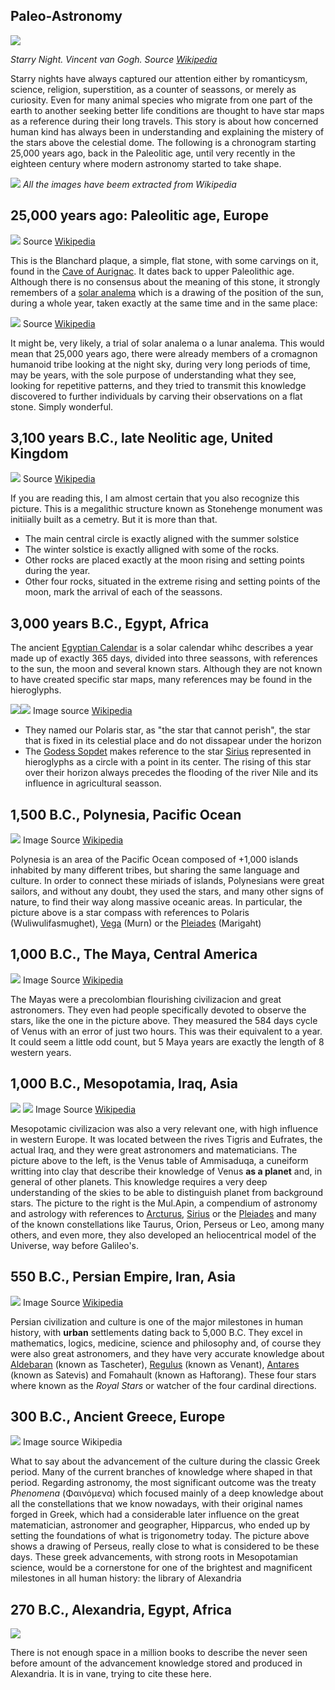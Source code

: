 ## Paleo-Astronomy

![](./Pics/StarryNight_VVG.jpg)
 
*Starry Night. Vincent van Gogh. Source [Wikipedia](https://en.wikipedia.org/wiki/The_Starry_Night)*

Starry nights have always captured our attention either by romanticysm, science, religion, superstition, as a counter of seassons, or merely as curiosity. Even for many animal species who migrate from one part of the earth to another seeking better life conditions are thought to have star maps as a reference during their long travels. This story is about how concerned human kind has always been in understanding and explaining the mistery of the stars above the celestial dome. The following is a chronogram starting 25,000 years ago, back in the Paleolitic age, until very recently in the eighteen century where modern astronomy started to take shape.

![](./Pics/astronomy_timeline.jpg)
*All the images have beem extracted from Wikipedia*


## 25,000 years ago: Paleolitic age, Europe

![](./Pics/Blanchard.jpg)
Source [Wikipedia](https://en.m.wikipedia.org/wiki/File:Blanchard_plaque.jpg)

This is the Blanchard plaque, a simple, flat stone, with some carvings on it, found in the [Cave of Aurignac](https://en.m.wikipedia.org/wiki/Aurignacian). It dates back to upper Paleolithic age. Although there is no consensus about the meaning of this stone, it strongly remembers of a [solar analema](https://en.wikipedia.org/wiki/Analemma) which is a drawing of the position of the sun, during a whole year, taken exactly at the same time and in the same place:

![](./Pics/analema.jpg)
Source [Wikipedia](https://en.wikipedia.org/wiki/Analemma)

It might be, very likely, a trial of solar analema o a lunar analema. This would mean that 25,000 years ago, there were already members of a cromagnon humanoid tribe looking at the night sky, during very long periods of time, may be years, with the sole purpose of understanding what they see, looking for repetitive patterns, and they tried to transmit this knowledge discovered to further individuals by carving their observations on a flat stone. Simply wonderful.

## 3,100 years B.C., late Neolitic age, United Kingdom

![](./Pics/Stonehenge.jpg)
Source [Wikipedia](https://en.m.wikipedia.org/wiki/Stonehenge)

If you are reading this, I am almost certain that you also recognize this picture. This is a megalithic structure known as Stonehenge monument was initiially built as a cemetry.	But it is more than that.

- The main central circle is exactly aligned with the summer solstice
- The winter solstice is exactly alligned with some of the rocks. 
- Other rocks are placed exactly at the moon rising and setting points during the year. 
- Other four rocks, situated in the extreme rising and setting points of the moon, mark the arrival of each of the seassons.


## 3,000 years B.C., Egypt, Africa

The ancient [Egyptian Calendar](https://en.wikipedia.org/wiki/Egyptian_calendar) is a solar calendar whihc describes a year made up of exactly 365 days, divided into three seassons, with references to the sun, the moon and several known stars. Although they are not known to have created specific star maps, many references may be found in the hieroglyphs. 

![](./Pics/Egypt.jpg)![](./Pics/Sopdet.jpg)
Image source [Wikipedia](https://en.wikipedia.org/wiki/Sopdet)

- They named our Polaris star, as "the star that cannot perish", the star that is fixed in its celestial place and do not dissapear under the horizon
- The [Godess Sopdet](https://en.wikipedia.org/wiki/Sopdet)
 makes reference to the star [Sirius](./Sirius_Star.md) represented in hieroglyphs as a circle with a point in its center. The rising of this star over their horizon always precedes the flooding of the river Nile and its influence in agricultural seasson.
 
## 1,500 B.C., Polynesia, Pacific Ocean

![](./Pics/Polynesia.jpg) Image Source [Wikipedia](https://en.wikipedia.org/wiki/Polynesian_navigation)

Polynesia is an area of the Pacific Ocean composed of +1,000 islands inhabited by many different tribes, but sharing the same language and culture. In order to connect these miriads of islands, Polynesians were great sailors, and without any doubt, they used the stars, and many other signs of nature, to find their way along massive oceanic areas. 	In particular, the picture above is a star compass with references to Polaris (Wuliwulifasmughet), [Vega](./Vega_Star.md) (Murn) or the [Pleiades](./Pleiades_Star_Cluster.md) (Marigaht)

## 1,000 B.C., The Maya, Central America

![](./Pics/Maya.jpg) Image Source [Wikipedia](https://en.wikipedia.org/wiki/Maya_civilization#Astronomy)

The Mayas were a precolombian flourishing civilizacion	 and great astronomers. They even had people specifically devoted to observe the stars, like the one in the picture above. They measured the 584 days cycle of Venus with an error of just two hours. This was their equivalent to a year. It could seem a little odd count, but 5 Maya years are exactly the length of 8 western years.		

## 1,000 B.C., Mesopotamia, Iraq, Asia

![](./Pics/Mesopotamia.jpg) ![](./Pics/Mesopotamia2.jpg) Image Source [Wikipedia](https://en.wikipedia.org/wiki/Maya_civilization#Astronomy)

Mesopotamic civilizacion was also a very relevant one, with high influence in western Europe. It was located between the rives Tigris and Eufrates, the actual Iraq, and they were great astronomers and matematicians. The picture above to the left, is the Venus table of Ammisaduqa, a cuneiform writting into clay that describe their knowledge of Venus **as a planet** and, in general of other planets. This knowledge requires a very deep understanding of the skies to be able to distinguish planet from background stars. The picture to the right is the Mul.Apin, a compendium of astronomy and astrology with references to [Arcturus](./Arcturus_Star.md), [Sirius](./Sirius_Star.md) or the [Pleiades](./Pleiades_Cluster.md) and many of the known constellations like Taurus, Orion, Perseus or Leo, among many others, and even more, they also developed an heliocentrical model of the Universe, way before Galileo's.

## 550 B.C., Persian Empire, Iran, Asia

![](./Pics/Persia.jpg) Image Source [Wikipedia](https://en.wikipedia.org/wiki/Maya_civilization#Astronomy)

Persian civilization and culture is one of the major milestones in human history, with **urban** settlements dating back to 5,000 B.C. They excel in mathematics, logics, medicine, science and philosophy and, of course they were also great astronomers, and they have very accurate knowledge about [Aldebaran](./Aldebaran_Star.md) (known as Tascheter), [Regulus](./Regulus_Star.md) (known as Venant), [Antares](./Antares_Star.md) (known as Satevis) and Fomahault (known as Haftorang). These four stars where known as the *Royal Stars* or watcher of the four cardinal directions.

## 300 B.C., Ancient Greece, Europe

![](./Pics/Perseus.jpg) Image source Wikipedia

What to say about the advancement of the culture during the classic Greek period. Many of the current branches of knowledge where shaped in that period. Regarding astronomy, the most significant outcome was the treaty *Phenomena* (Φαινόμενα) which focused mainly of a deep knowledge about all the constellations that we know nowadays, with their original names forged in Greek, which had a considerable later influence on the great matematician, astronomer and geographer, Hipparcus, who ended up by setting the foundations of what is trigonometry today. The picture above shows a drawing of Perseus, really close to what is considered to be these days. These greek advancements, with strong roots in Mesopotamian science, would be a cornerstone for one of the brightest and magnificent milestones in all human history: the library of Alexandria

## 270 B.C., Alexandria, Egypt, Africa

![](./Pics/Alexandria.jpg)

There is not enough space in a million books to describe the never seen before amount of the advancement knowledge stored and produced in Alexandria. It is in vane, trying to cite these here.



	

 

   


